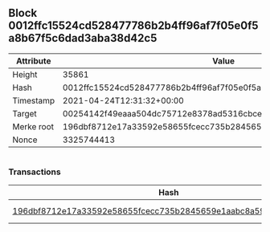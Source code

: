 ## Block 0012ffc15524cd528477786b2b4ff96af7f05e0f5a8b67f5c6dad3aba38d42c5

Attribute | Value
--- | ---
Height | 35861
Hash | 0012ffc15524cd528477786b2b4ff96af7f05e0f5a8b67f5c6dad3aba38d42c5
Timestamp | 2021-04-24T12:31:32+00:00
Target | 00254142f49eaaa504dc75712e8378ad5316cbcead634704b3734b6271167cc4
Merke root | 196dbf8712e17a33592e58655fcecc735b2845659e1aabc8a59f05f11fb7435a
Nonce | 3325744413

```

```

### Transactions

Hash | Amount
--- | ---
[196dbf8712e17a33592e58655fcecc735b2845659e1aabc8a59f05f11fb7435a](196dbf8712e17a33592e58655fcecc735b2845659e1aabc8a59f05f11fb7435a.md) | 10.00000000 SKEPTI 
